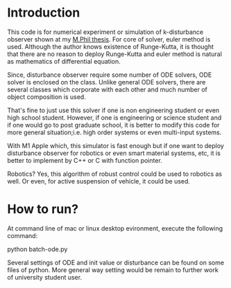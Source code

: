 # Introduction

This code is for numerical experiment or simulation of k-disturbance observer shown at my [M.Phil thesis](https://www.khj1977.net/mphil_thesis_additional/). For core of solver, euler method is used. Although the author knows existence of Runge-Kutta, it is thought that there are no reason to deploy Runge-Kutta and euler method is natural as mathematics of differential equation.

Since, disturbance observer require some number of ODE solvers, ODE solver is enclosed on the class. Unlike general ODE solvers, there are several classes which corporate with each other and much number of object composition is used.

That's fine to just use this solver if one is non engineering student or even high school student. However, if one is engineering or science student and if one would go to post graduate school, it is better to modify this code for more general situation;i.e. high order systems or even multi-input systems.

With M1 Apple which, this simulator is fast enough but if one want to deploy disturbance observer for robotics or even smart material systems, etc, it is better to implement by C++ or C with function pointer.

Robotics? Yes, this algorithm of robust control could be used to robotics as well. Or even, for active suspension of vehicle, it could be used.

# How to run?

At command line of mac or linux desktop evironment, execute the following command:

python batch-ode.py 

Several settings of ODE and init value or disturbance can be found on some files of python. More general way setting would be remain to further work of university student user.